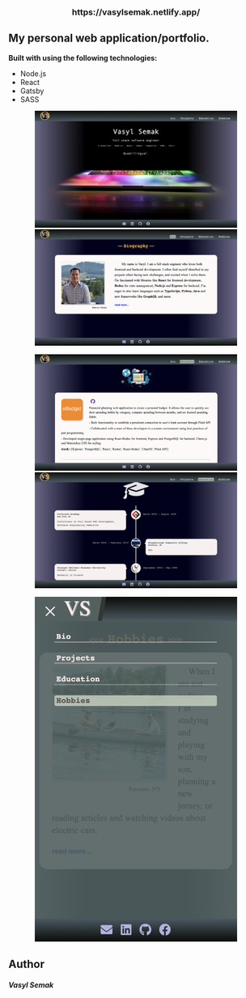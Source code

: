 <h3 align="center">
  https://vasylsemak.netlify.app/
</h3>

## My personal web application/portfolio.

**Built with using the following technologies:**

- Node.js
- React
- Gatsby
- SASS

<p align="center">
  <img alt="p1" src="src/images/photo-1.png" width="400" />
  <img alt="p2" src="src/images/photo-2.png" width="400" />
</p>
<p align="center">
  <img alt="p3" src="src/images/photo-3.png" width="400" />
  <img alt="p4" src="src/images/photo-4.png" width="400" />
</p>
<p align="center">
  <img alt="p5" src="src/images/photo-5.png" width="400" />
</p>

## Author

<h5>Vasyl Semak</h5>
